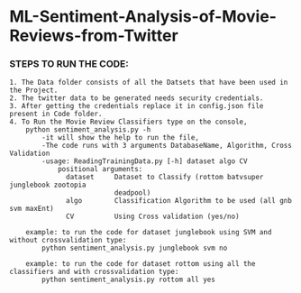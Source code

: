 # ML-Sentiment-Analysis-of-Movie-Reviews-from-Twitter

### STEPS TO RUN THE CODE:
	1. The Data folder consists of all the Datsets that have been used in the Project.
	2. The twitter data to be generated needs security credentials.
	3. After getting the credentials replace it in config.json file present in Code folder.
	4. To Run the Movie Review Classifiers type on the console,
		python sentiment_analysis.py -h
			-it will show the help to run the file,
			-The code runs with 3 arguments DatabaseName, Algorithm, Cross Validation
			-usage: ReadingTrainingData.py [-h] dataset algo CV
				positional arguments:
				  dataset     Dataset to Classify (rottom batvsuper junglebook zootopia
							  deadpool)
				  algo        Classification Algorithm to be used (all gnb svm maxEnt)
				  CV          Using Cross validation (yes/no)

		example: to run the code for dataset junglebook using SVM and without crossvalidation type:
			python sentiment_analysis.py junglebook svm no
			
		example: to run the code for dataset rottom using all the classifiers and with crossvalidation type:
			python sentiment_analysis.py rottom all yes
